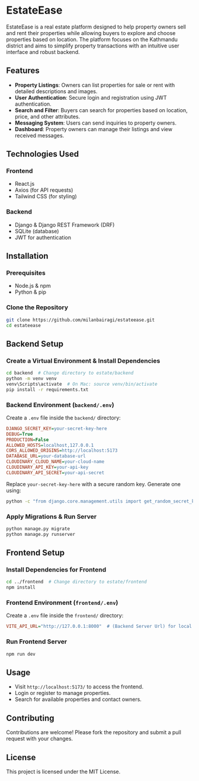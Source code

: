 # EstateEase

EstateEase is a real estate platform designed to help property owners sell and rent their properties while allowing buyers to explore and choose properties based on location. The platform focuses on the Kathmandu district and aims to simplify property transactions with an intuitive user interface and robust backend.

## Features

- **Property Listings**: Owners can list properties for sale or rent with detailed descriptions and images.
- **User Authentication**: Secure login and registration using JWT authentication.
- **Search and Filter**: Buyers can search for properties based on location, price, and other attributes.
- **Messaging System**: Users can send inquiries to property owners.
- **Dashboard**: Property owners can manage their listings and view received messages.

## Technologies Used

### Frontend
- React.js
- Axios (for API requests)
- Tailwind CSS (for styling)

### Backend
- Django & Django REST Framework (DRF)
- SQLite (database)
- JWT for authentication

## Installation

### Prerequisites
- Node.js & npm
- Python & pip

### Clone the Repository
```bash
git clone https://github.com/milanbairagi/estateease.git
cd estateease
```

## Backend Setup
### Create a Virtual Environment & Install Dependencies
```sh
cd backend  # Change directory to estate/backend
python -m venv venv
venv\Scripts\activate  # On Mac: source venv/bin/activate
pip install -r requirements.txt
```

### Backend Environment (`backend/.env`)
Create a `.env` file inside the `backend/` directory:
```ini
DJANGO_SECRET_KEY=your-secret-key-here
DEBUG=True
PRODUCTION=False
ALLOWED_HOSTS=localhost,127.0.0.1
CORS_ALLOWED_ORIGINS=http://localhost:5173
DATABASE_URL=your-database-url
CLOUDINARY_CLOUD_NAME=your-cloud-name
CLOUDINARY_API_KEY=your-api-key
CLOUDINARY_API_SECRET=your-api-secret
```
Replace `your-secret-key-here` with a secure random key. Generate one using:
```sh
python -c "from django.core.management.utils import get_random_secret_key; print(get_random_secret_key())"
```

### Apply Migrations & Run Server
```sh
python manage.py migrate
python manage.py runserver
```

## Frontend Setup
### Install Dependencies for Frontend
```sh
cd ../frontend  # Change directory to estate/frontend
npm install
```

### Frontend Environment (`frontend/.env`)
Create a `.env` file inside the `frontend/` directory:
```ini
VITE_API_URL="http://127.0.0.1:8000"  # (Backend Server Url) for local development
```

### Run Frontend Server
```sh
npm run dev
```

## Usage
- Visit `http://localhost:5173/` to access the frontend.
- Login or register to manage properties.
- Search for available properties and contact owners.

## Contributing
Contributions are welcome! Please fork the repository and submit a pull request with your changes.

## License
This project is licensed under the MIT License.
